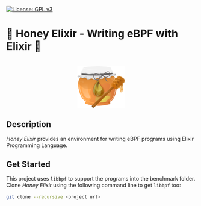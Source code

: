 [![License: GPL v3](https://img.shields.io/badge/License-GPLv3-blue.svg)](https://www.gnu.org/licenses/gpl-3.0)

# 🍯 Honey Elixir - Writing eBPF with Elixir 🍯

<p align="center">
  </br>
  <img alt="logo" src="./docs/honey.png" width="25%" height="auto"/>
</p>

## Description
*Honey Elixir* provides an environment for writing eBPF programs using Elixir Programming Language.

## Get Started
This project uses `libbpf` to support the programs into the benchmark folder. Clone *Honey Elixir* using the following command line to get `libbpf` too:
```bash
git clone --recursive <project url>
```
